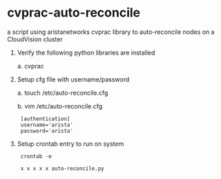 # cvprac-auto-reconcile
a script using aristanetworks cvprac library to auto-reconcile nodes on a CloudVision cluster

1. Verify the following python libraries are installed

    a. cvprac

2. Setup cfg file with username/password

    a. touch /etc/auto-reconcile.cfg

    b. vim /etc/auto-reconcile.cfg

        [authentication]
        username='arista'
        password='arista'

3. Setup crontab entry to run on system
        
        crontab -e

        x x x x x auto-reconcile.py

